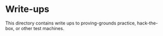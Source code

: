 # Write-ups

This directory contains write ups to proving-grounds practice, hack-the-box, or other test machines.
